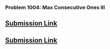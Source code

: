 ### Problem 1004: Max Consecutive Ones III
[Submission Link](https://leetcode.com/submissions/detail/1771492880/)
---

[Submission Link](https://leetcode.com/submissions/detail/1770425556/)
---
